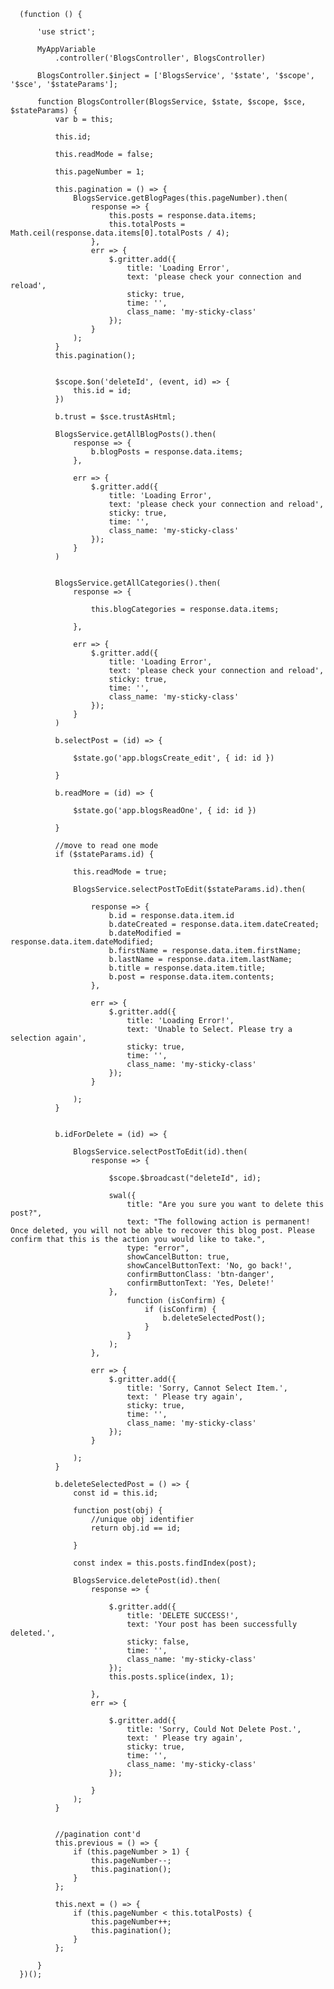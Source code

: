       (function () {

          'use strict';

          MyAppVariable
              .controller('BlogsController', BlogsController)

          BlogsController.$inject = ['BlogsService', '$state', '$scope', '$sce', '$stateParams'];

          function BlogsController(BlogsService, $state, $scope, $sce, $stateParams) {
              var b = this;

              this.id;

              this.readMode = false;

              this.pageNumber = 1;

              this.pagination = () => {
                  BlogsService.getBlogPages(this.pageNumber).then(
                      response => {
                          this.posts = response.data.items;
                          this.totalPosts = Math.ceil(response.data.items[0].totalPosts / 4);
                      },
                      err => {
                          $.gritter.add({
                              title: 'Loading Error',
                              text: 'please check your connection and reload',
                              sticky: true,
                              time: '',
                              class_name: 'my-sticky-class'
                          });
                      }
                  );
              }
              this.pagination();


              $scope.$on('deleteId', (event, id) => {
                  this.id = id;
              })

              b.trust = $sce.trustAsHtml;

              BlogsService.getAllBlogPosts().then(
                  response => {
                      b.blogPosts = response.data.items;
                  },

                  err => {
                      $.gritter.add({
                          title: 'Loading Error',
                          text: 'please check your connection and reload',
                          sticky: true,
                          time: '',
                          class_name: 'my-sticky-class'
                      });
                  }
              )


              BlogsService.getAllCategories().then(
                  response => {

                      this.blogCategories = response.data.items;

                  },

                  err => {
                      $.gritter.add({
                          title: 'Loading Error',
                          text: 'please check your connection and reload',
                          sticky: true,
                          time: '',
                          class_name: 'my-sticky-class'
                      });
                  }
              )

              b.selectPost = (id) => {

                  $state.go('app.blogsCreate_edit', { id: id })

              }

              b.readMore = (id) => {

                  $state.go('app.blogsReadOne', { id: id })

              }

              //move to read one mode
              if ($stateParams.id) {

                  this.readMode = true;

                  BlogsService.selectPostToEdit($stateParams.id).then(

                      response => {
                          b.id = response.data.item.id
                          b.dateCreated = response.data.item.dateCreated;
                          b.dateModified = response.data.item.dateModified;
                          b.firstName = response.data.item.firstName;
                          b.lastName = response.data.item.lastName;
                          b.title = response.data.item.title;
                          b.post = response.data.item.contents;
                      },

                      err => {
                          $.gritter.add({
                              title: 'Loading Error!',
                              text: 'Unable to Select. Please try a selection again',
                              sticky: true,
                              time: '',
                              class_name: 'my-sticky-class'
                          });
                      }

                  );
              }


              b.idForDelete = (id) => {

                  BlogsService.selectPostToEdit(id).then(
                      response => {

                          $scope.$broadcast("deleteId", id);

                          swal({
                              title: "Are you sure you want to delete this post?",
                              text: "The following action is permanent! Once deleted, you will not be able to recover this blog post. Please confirm that this is the action you would like to take.",
                              type: "error",
                              showCancelButton: true,
                              showCancelButtonText: 'No, go back!',
                              confirmButtonClass: 'btn-danger',
                              confirmButtonText: 'Yes, Delete!'
                          },
                              function (isConfirm) {
                                  if (isConfirm) {
                                      b.deleteSelectedPost();
                                  }
                              }
                          );
                      },

                      err => {
                          $.gritter.add({
                              title: 'Sorry, Cannot Select Item.',
                              text: ' Please try again',
                              sticky: true,
                              time: '',
                              class_name: 'my-sticky-class'
                          });
                      }

                  );
              }

              b.deleteSelectedPost = () => {
                  const id = this.id;

                  function post(obj) {
                      //unique obj identifier
                      return obj.id == id;

                  }

                  const index = this.posts.findIndex(post);

                  BlogsService.deletePost(id).then(
                      response => {

                          $.gritter.add({
                              title: 'DELETE SUCCESS!',
                              text: 'Your post has been successfully deleted.',
                              sticky: false,
                              time: '',
                              class_name: 'my-sticky-class'
                          });
                          this.posts.splice(index, 1);

                      },
                      err => {

                          $.gritter.add({
                              title: 'Sorry, Could Not Delete Post.',
                              text: ' Please try again',
                              sticky: true,
                              time: '',
                              class_name: 'my-sticky-class'
                          });

                      }
                  );
              }


              //pagination cont'd
              this.previous = () => {
                  if (this.pageNumber > 1) {
                      this.pageNumber--;
                      this.pagination();
                  }
              };

              this.next = () => {
                  if (this.pageNumber < this.totalPosts) {
                      this.pageNumber++;
                      this.pagination();
                  }
              };

          }
      })();

